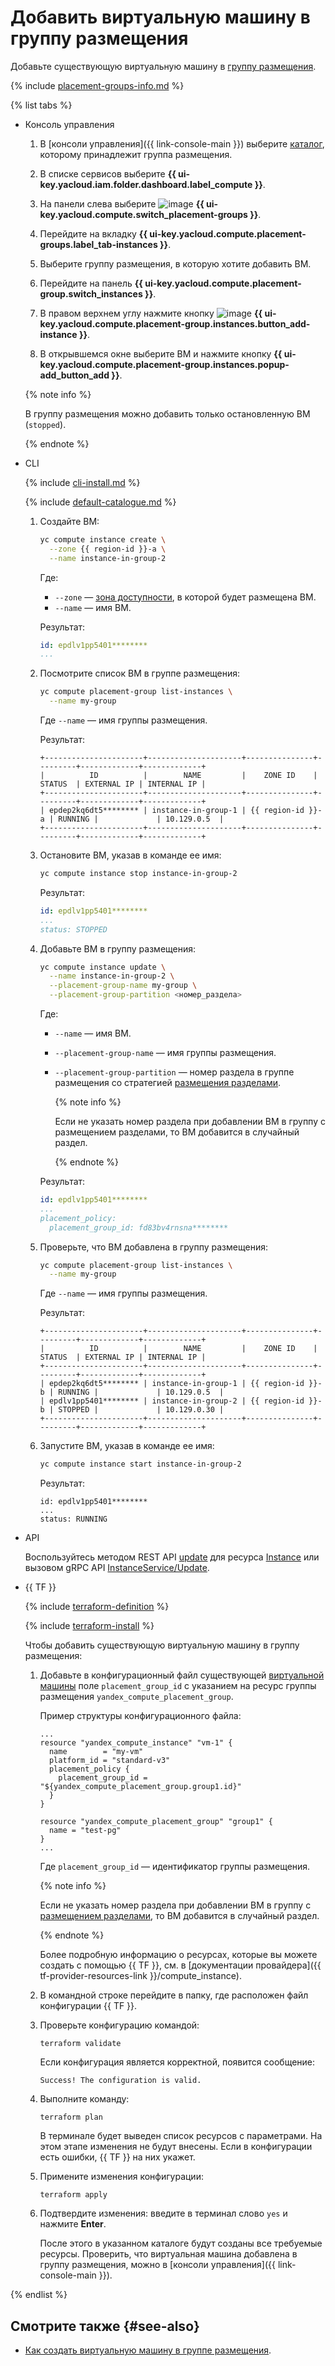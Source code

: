 # Добавить виртуальную машину в группу размещения

Добавьте существующую виртуальную машину в [группу размещения](../../concepts/placement-groups.md).

{% include [placement-groups-info.md](../../../_includes/compute/placement-groups-info.md) %}

{% list tabs %}

- Консоль управления

  1. В [консоли управления]({{ link-console-main }}) выберите [каталог](../../../resource-manager/concepts/resources-hierarchy.md#folder), которому принадлежит группа размещения.
  1. В списке сервисов выберите **{{ ui-key.yacloud.iam.folder.dashboard.label_compute }}**.
  1. На панели слева выберите ![image](../../../_assets/compute/group-placement-pic.svg) **{{ ui-key.yacloud.compute.switch_placement-groups }}**.
  1. Перейдите на вкладку **{{ ui-key.yacloud.compute.placement-groups.label_tab-instances }}**.
  1. Выберите группу размещения, в которую хотите добавить ВМ.
  1. Перейдите на панель **{{ ui-key.yacloud.compute.placement-group.switch_instances }}**.
  1. В правом верхнем углу нажмите кнопку ![image](../../../_assets/plus-sign.svg) **{{ ui-key.yacloud.compute.placement-group.instances.button_add-instance }}**.

  1. В открывшемся окне выберите ВМ и нажмите кнопку **{{ ui-key.yacloud.compute.placement-group.instances.popup-add_button_add }}**.

  {% note info %}

  В группу размещения можно добавить только остановленную ВМ (`stopped`).

  {% endnote %}

- CLI

  {% include [cli-install.md](../../../_includes/cli-install.md) %}

  {% include [default-catalogue.md](../../../_includes/default-catalogue.md) %}

  1. Создайте ВМ:

     ```bash
     yc compute instance create \
       --zone {{ region-id }}-a \
       --name instance-in-group-2
     ```

     Где:
     * `--zone` — [зона доступности](../../../overview/concepts/geo-scope.md), в которой будет размещена ВМ.
     * `--name` — имя ВМ.

     Результат:

     ```yaml
     id: epdlv1pp5401********
     ...
     ```

  1. Посмотрите список ВМ в группе размещения:

     ```bash
     yc compute placement-group list-instances \
       --name my-group
     ```

     Где `--name` — имя группы размещения.

     Результат:

     ```text
     +----------------------+---------------------+---------------+---------+-------------+-------------+
     |          ID          |        NAME         |    ZONE ID    | STATUS  | EXTERNAL IP | INTERNAL IP |
     +----------------------+---------------------+---------------+---------+-------------+-------------+
     | epdep2kq6dt5******** | instance-in-group-1 | {{ region-id }}-a | RUNNING |             | 10.129.0.5  |
     +----------------------+---------------------+---------------+---------+-------------+-------------+
     ```

  1. Остановите ВМ, указав в команде ее имя:

     ```bash
     yc compute instance stop instance-in-group-2
     ```

     Результат:

     ```yaml
     id: epdlv1pp5401********
     ...
     status: STOPPED
     ```

  1. Добавьте ВМ в группу размещения:

     ```bash
     yc compute instance update \
       --name instance-in-group-2 \
       --placement-group-name my-group \
       --placement-group-partition <номер_раздела>
     ```

     Где:
     * `--name` — имя ВМ.
     * `--placement-group-name` — имя группы размещения.
     * `--placement-group-partition` — номер раздела в группе размещения со стратегией [размещения разделами](../../concepts/placement-groups.md#partition).

       {% note info %}

       Если не указать номер раздела при добавлении ВМ в группу с размещением разделами, то ВМ добавится в случайный раздел.

       {% endnote %}

     Результат:

     ```yaml
     id: epdlv1pp5401********
     ...
     placement_policy:
       placement_group_id: fd83bv4rnsna********
     ```

  1. Проверьте, что ВМ добавлена в группу размещения:

     ```bash
     yc compute placement-group list-instances \
       --name my-group
     ```

     Где `--name` — имя группы размещения.

     Результат:

     ```text
     +----------------------+---------------------+---------------+---------+-------------+-------------+
     |          ID          |        NAME         |    ZONE ID    | STATUS  | EXTERNAL IP | INTERNAL IP |
     +----------------------+---------------------+---------------+---------+-------------+-------------+
     | epdep2kq6dt5******** | instance-in-group-1 | {{ region-id }}-b | RUNNING |             | 10.129.0.5  |
     | epdlv1pp5401******** | instance-in-group-2 | {{ region-id }}-b | STOPPED |             | 10.129.0.30 |
     +----------------------+---------------------+---------------+---------+-------------+-------------+
     ```

  1. Запустите ВМ, указав в команде ее имя:

     ```bash
     yc compute instance start instance-in-group-2
     ```

     Результат:

     ```text
     id: epdlv1pp5401********
     ...
     status: RUNNING
     ```

- API

  Воспользуйтесь методом REST API [update](../../api-ref/Instance/update.md) для ресурса [Instance](../../api-ref/Instance/index.md) или вызовом gRPC API [InstanceService/Update](../../api-ref/grpc/instance_service.md#Update).

- {{ TF }}

  {% include [terraform-definition](../../../_tutorials/terraform-definition.md) %}

  {% include [terraform-install](../../../_includes/terraform-install.md) %}

  Чтобы добавить существующую виртуальную машину в группу размещения:

  1. Добавьте в конфигурационный файл существующей [виртуальной машины](../../operations/vm-create/create-linux-vm.md) поле `placement_group_id` с указанием на ресурс группы размещения `yandex_compute_placement_group`.

     Пример структуры конфигурационного файла:

     ```hcl
     ...
     resource "yandex_compute_instance" "vm-1" {
       name        = "my-vm"
       platform_id = "standard-v3"
       placement_policy {
         placement_group_id = "${yandex_compute_placement_group.group1.id}"
       }
     }

     resource "yandex_compute_placement_group" "group1" {
       name = "test-pg"
     }
     ...
     ```

     Где `placement_group_id` — идентификатор группы размещения.

     {% note info %}

     Если не указать номер раздела при добавлении ВМ в группу с [размещением разделами](../../concepts/placement-groups.md#partition), то ВМ добавится в случайный раздел.

     {% endnote %}

     Более подробную информацию о ресурсах, которые вы можете создать с помощью {{ TF }}, см. в [документации провайдера]({{ tf-provider-resources-link }}/compute_instance).

  1. В командной строке перейдите в папку, где расположен файл конфигурации {{ TF }}.

  1. Проверьте конфигурацию командой:

     ```
     terraform validate
     ```
     
     Если конфигурация является корректной, появится сообщение:
     
     ```
     Success! The configuration is valid.
     ```

  1. Выполните команду:

     ```
     terraform plan
     ```
  
     В терминале будет выведен список ресурсов с параметрами. На этом этапе изменения не будут внесены. Если в конфигурации есть ошибки, {{ TF }} на них укажет.

  1. Примените изменения конфигурации:

     ```
     terraform apply
     ```

  1. Подтвердите изменения: введите в терминал слово `yes` и нажмите **Enter**.

     После этого в указанном каталоге будут созданы все требуемые ресурсы. Проверить, что виртуальная машина добавлена в группу размещения, можно в [консоли управления]({{ link-console-main }}).

{% endlist %}

## Смотрите также {#see-also}

* [Как создать виртуальную машину в группе размещения](create-vm-in-pg.md).
